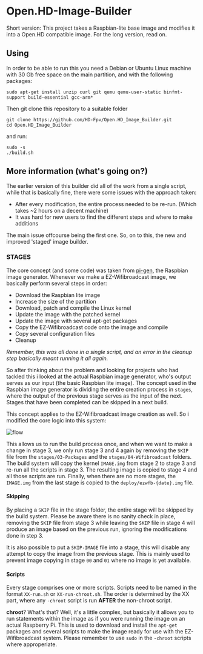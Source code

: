 # Open.HD-Image-Builder
Short version: This project takes a Raspbian-lite base image and modifies it into a Open.HD compatible image.
For the long version, read on.

## Using
In order to be able to run this you need a Debian or Ubuntu Linux machine with 30 Gb free space on the main partition, and with the following packages:

```
sudo apt-get install unzip curl git qemu qemu-user-static binfmt-support build-essential gcc-arm*
```

Then git clone this repository to a suitable folder 

```
git clone https://github.com/HD-Fpv/Open.HD_Image_Builder.git
cd Open.HD_Image_Builder
```

and run:

```
sudo -s
./build.sh
```


## More information (what's going on?)
The earlier version of this builder did all of the work from a single script, while that is basically fine, there were some issues with the approach taken:

- After every modification, the entire process needed to be re-run. (Which takes ~2 hours on a decent machine)
- It was hard for new users to find the different steps and where to make additions

The main issue offcourse being the first one.
So, on to this, the new and improved 'staged' image builder.

### STAGES
The core concept (and some code) was taken from [pi-gen](https://github.com/RPi-Distro/pi-gen), the Raspbian image generator.
Whenever we make a EZ-Wifibroadcast image, we basically perform several steps in order:

- Download the Raspbian lite image
- Increase the size of the partition
- Download, patch and compile the Linux kernel
- Update the image with the patched kernel
- Update the image with several apt-get packages
- Copy the EZ-Wifibroadcast code onto the image and compile
- Copy several configuration files
- Cleanup

*Remember, this was all done in a single script, and an error in the cleanup step basically meant running it all again.*

So after thinking about the problem and looking for projects who had tackled this i looked at the actual Raspbian image generator, who's output serves as our input (the basic Raspbian lite image). The concept used in the Raspbian image generator is dividing the entire creation process in `stages`, where the output of the previous stage serves as the input of the next. Stages that have been completed can be skipped in a next build.

This concept applies to the EZ-Wifibroadcast image creation as well. So i modified the core logic into this system:

![flow](https://github.com/HD-Fpv/Open.HD_Image_Builder/raw/master/Builder%20flow.png "Flow")

This allows us to run the build process once, and when we want to make a change in stage 3, we only run stage 3 and 4 again by removing the `SKIP` file from the `stages/03-Packages` and the `stages/04-Wifibroadcast` folders. The build system will copy the kernel `IMAGE.img` from stage 2 to stage 3 and re-run all the scripts in stage 3. The resulting image is copied to stage 4 and all those scripts are run. Finally, when there are no more stages, the `IMAGE.img` from the last stage is copied to the `deploy/ezwfb-{date}.img` file.

#### Skipping
By placing a `SKIP` file in the stage folder, the entire stage will be skipped by the build system. Please be aware there is no sanity check in place, removing the `SKIP` file from stage 3 while leaving the `SKIP` file in stage 4 will produce an image based on the previous run, ignoring the modifications done in step 3.

It is also possible to put a `SKIP-IMAGE` file into a stage, this will disable any attempt to copy the image from the previous stage. This is mainly used to prevent image copying in stage `00` and `01` where no image is yet available.

#### Scripts
Every stage comprises one or more scripts. Scripts need to be named in the format `XX-run.sh` or `XX-run-chroot.sh`. The order is determined by the XX part, where any `-chroot` script is run **AFTER** the non-chroot script.

**chroot**? What's that? Well, it's a little complex, but basically it allows you to run statements within the image as if you were running the image on an actual Raspberry Pi. This is used to download and install the `apt-get` packages and several scripts to make the image ready for use with the EZ-Wifibroadcast system. Please remember to use `sudo` in the `-chroot` scripts where approperiate.


